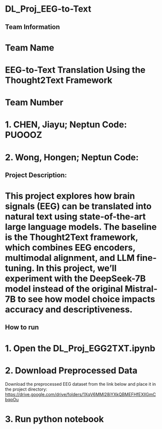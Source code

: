 # DL_Proj_EEG-to-Text

## Team Information
# Team Name
# EEG-to-Text Translation Using the Thought2Text Framework
# Team Number
# 1. CHEN, Jiayu; Neptun Code: PUOOOZ
# 2. Wong, Hongen; Neptun Code:

## Project Description:
# This project explores how brain signals (EEG) can be translated into natural text using state-of-the-art large language models. The baseline is the Thought2Text framework, which combines EEG encoders, multimodal alignment, and LLM fine-tuning. In this project, we’ll experiment with the DeepSeek-7B model instead of the original Mistral-7B to see how model choice impacts accuracy and descriptiveness.

## How to run
# 1. Open the DL_Proj_EGG2TXT.ipynb
# 2. Download Preprocessed Data
Download the preprocessed EEG dataset from the link below and place it in the project directory:
https://drive.google.com/drive/folders/1XqV6MMl28iYXkQBMEFHfEXllGmCbqpOu
# 3. Run python notebook
